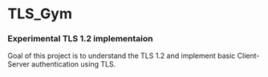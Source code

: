 # TLS_Gym

### Experimental TLS 1.2 implementaion

Goal of this project is to understand the TLS 1.2 and implement basic Client-Server authentication using TLS.

